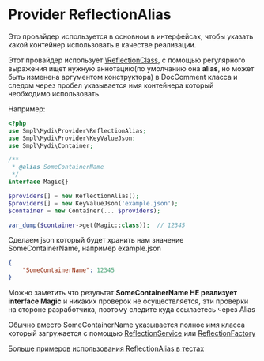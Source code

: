 # Provider ReflectionAlias

Это провайдер используется в основном в интерфейсах, чтобы указать какой контейнер использовать в качестве реализации.

Этот провайдер использует [\ReflectionClass](http://php.net/manual/ru/class.reflectionclass.php), 
с помощью регулярного выражения ищет нужную аннотацию(по умолчанию она **alias**, но может быть изменена аргументом 
конструктора) в DocComment класса и следом через пробел указывается имя контейнера который необходимо использовать.

Например:

```php
<?php
use Smpl\Mydi\Provider\ReflectionAlias;
use Smpl\Mydi\Provider\KeyValueJson;
use Smpl\Mydi\Container;

/**
 * @alias SomeContainerName
 */
interface Magic{}

$providers[] = new ReflectionAlias();
$providers[] = new KeyValueJson('example.json');
$container = new Container(... $providers);

var_dump($container->get(Magic::class));  // 12345
```

Сделаем json который будет хранить нам значение SomeContainerName, например example.json

```json
{
    "SomeContainerName": 12345
}
```

Можно заметить что результат **SomeContainerName НЕ реализует interface Magic** и никаких проверок не осуществляется, 
эти проверки на стороне разработчика, поэтому следите куда ссылаетесь через Alias

Обычно вместо SomeContainerName указывается полное имя класса который загружается с помощью 
[ReflectionService](reflectionService.md) или [ReflectionFactory](reflectionFactory.md)

[Больше примеров использования ReflectionAlias в тестах](../../test/Unit/Provider/ReflectionAliasTest.php)